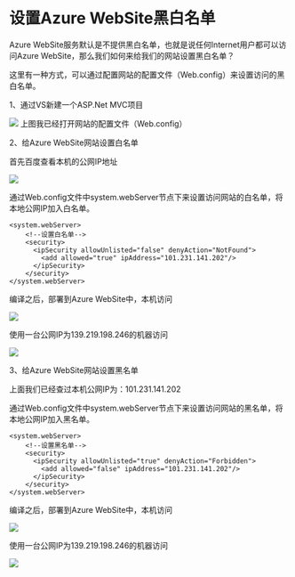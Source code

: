 # 设置Azure WebSite黑白名单

Azure WebSite服务默认是不提供黑白名单，也就是说任何Internet用户都可以访问Azure WebSite，那么我们如何来给我们的网站设置黑白名单？

这里有一种方式，可以通过配置网站的配置文件（Web.config）来设置访问的黑白名单。

1、通过VS新建一个ASP.Net MVC项目

![](https://ws3.sinaimg.cn/large/006tKfTcgy1fplg87j0z5j311y0k943n.jpg)
上图我已经打开网站的配置文件（Web.config）

2、给Azure WebSite网站设置白名单

首先百度查看本机的公网IP地址

![](https://ws1.sinaimg.cn/large/006tKfTcgy1fplg9qlbxxj30iy05zjro.jpg)

通过Web.config文件中system.webServer节点下来设置访问网站的白名单，将本地公网IP加入白名单。

```
<system.webServer>
    <!--设置白名单-->
    <security>
      <ipSecurity allowUnlisted="false" denyAction="NotFound">
        <add allowed="true" ipAddress="101.231.141.202"/>
      </ipSecurity>
    </security>
</system.webServer>
```

编译之后，部署到Azure WebSite中，本机访问

![](https://ws4.sinaimg.cn/large/006tKfTcgy1fplgavaflpj311y0jgju1.jpg)

使用一台公网IP为139.219.198.246的机器访问

![](https://ws4.sinaimg.cn/large/006tKfTcgy1fplgbdifj1j311d0ivq8p.jpg)

3、给Azure WebSite网站设置黑名单

上面我们已经查过本机公网IP为：101.231.141.202

通过Web.config文件中system.webServer节点下来设置访问网站的黑名单，将本地公网IP加入黑名单。

```
<system.webServer>
    <!--设置黑名单-->
    <security>
      <ipSecurity allowUnlisted="true" denyAction="Forbidden">
        <add allowed="false" ipAddress="101.231.141.202"/>
      </ipSecurity>
    </security>
</system.webServer>
```

编译之后，部署到Azure WebSite中，本机访问

![](https://ws3.sinaimg.cn/large/006tKfTcgy1fplgbrng1xj30re0jgt9x.jpg)

使用一台公网IP为139.219.198.246的机器访问

![](https://ws4.sinaimg.cn/large/006tKfTcgy1fplgc4raoej311k0ixq8s.jpg)